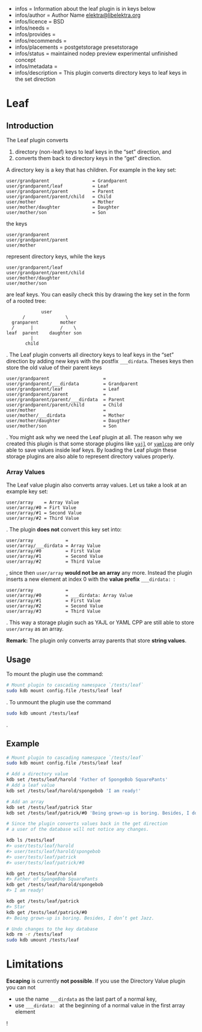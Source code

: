 - infos = Information about the leaf plugin is in keys below
- infos/author = Author Name <elektra@libelektra.org>
- infos/licence = BSD
- infos/needs =
- infos/provides =
- infos/recommends =
- infos/placements = postgetstorage presetstorage
- infos/status = maintained nodep preview experimental unfinished concept
- infos/metadata =
- infos/description = This plugin converts directory keys to leaf keys in the set direction

# Leaf

## Introduction

The Leaf plugin converts

1. directory (non-leaf) keys to leaf keys in the “set” direction, and
2. converts them back to directory keys in the “get” direction.

A directory key is a key that has children. For example in the key set:

```
user/grandparent                = Grandparent
user/grandparent/leaf           = Leaf
user/grandparent/parent         = Parent
user/grandparent/parent/child   = Child
user/mother                     = Mother
user/mother/daughter            = Daughter
user/mother/son                 = Son
```

the keys

```
user/grandparent
user/grandparent/parent
user/mother
```

represent directory keys, while the keys

```
user/grandparent/leaf
user/grandparent/parent/child
user/mother/daughter
user/mother/son
```

are leaf keys. You can easily check this by drawing the key set in the form of a rooted tree:

```
             user
      /               \
  granparent        mother
  /      |          /    \
leaf  parent    daughter son
         |
       child
```

. The Leaf plugin converts all directory keys to leaf keys in the “set” direction by adding new keys with the postfix
`___dirdata`. Theses keys then store the old value of their parent keys

```
user/grandparent                    =
user/grandparent/___dirdata         = Grandparent
user/grandparent/leaf               = Leaf
user/grandparent/parent             =
user/grandparent/parent/___dirdata  = Parent
user/grandparent/parent/child       = Child
user/mother                         =
user/mother/___dirdata              = Mother
user/mother/daughter                = Daugther
user/mother/son                     = Son
```

. You might ask why we need the Leaf plugin at all. The reason why we created this plugin is that some storage plugins like
[`yajl`](../yajl/README.md) or [`yamlcpp`](../yajl/README.md) are only able to save values inside leaf keys. By loading the Leaf
plugin these storage plugins are also able to represent directory values properly.

### Array Values

The Leaf value plugin also converts array values. Let us take a look at an example key set:

```
user/array    = Array Value
user/array/#0 = Firt Value
user/array/#1 = Second Value
user/array/#2 = Third Value
```

. The plugin **does not** convert this key set into:

```
user/array            =
user/array/___dirdata = Array Value
user/array/#0         = First Value
user/array/#1         = Second Value
user/array/#2         = Third Value
```

, since then `user/array` **would not be an array** any more. Instead the plugin inserts a new element at index 0 with the **value prefix**
`___dirdata: `:

```
user/array            =
user/array/#0         = ___dirdata: Array Value
user/array/#1         = First Value
user/array/#2         = Second Value
user/array/#3         = Third Value
```

. This way a storage plugin such as YAJL or YAML CPP are still able to store `user/array` as an array.

**Remark:** The plugin only converts array parents that store **string values**.

## Usage

To mount the plugin use the command:

```sh
# Mount plugin to cascading namespace `/tests/leaf`
sudo kdb mount config.file /tests/leaf leaf
```

. To unmount the plugin use the command

```sh
sudo kdb umount /tests/leaf
```

.

## Example

```sh
# Mount plugin to cascading namespace `/tests/leaf`
sudo kdb mount config.file /tests/leaf leaf

# Add a directory value
kdb set /tests/leaf/harold 'Father of SpongeBob SquarePants'
# Add a leaf value
kdb set /tests/leaf/harold/spongebob 'I am ready!'

# Add an array
kdb set /tests/leaf/patrick Star
kdb set /tests/leaf/patrick/#0 'Being grown-up is boring. Besides, I don’t get Jazz.'

# Since the plugin converts values back in the get direction
# a user of the database will not notice any changes.

kdb ls /tests/leaf
#> user/tests/leaf/harold
#> user/tests/leaf/harold/spongebob
#> user/tests/leaf/patrick
#> user/tests/leaf/patrick/#0

kdb get /tests/leaf/harold
#> Father of SpongeBob SquarePants
kdb get /tests/leaf/harold/spongebob
#> I am ready!

kdb get /tests/leaf/patrick
#> Star
kdb get /tests/leaf/patrick/#0
#> Being grown-up is boring. Besides, I don’t get Jazz.

# Undo changes to the key database
kdb rm -r /tests/leaf
sudo kdb umount /tests/leaf
```

# Limitations

**Escaping** is currently **not possible**. If you use the Directory Value plugin you can not

- use the name `___dirdata` as the last part of a normal key,
- use `___dirdata: ` at the beginning of a normal value in the first array element

!
